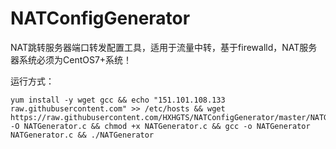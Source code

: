 # NATConfigGenerator
NAT跳转服务器端口转发配置工具，适用于流量中转，基于firewalld，NAT服务器系统必须为CentOS7+系统！

运行方式：
```
yum install -y wget gcc && echo "151.101.108.133 raw.githubusercontent.com" >> /etc/hosts && wget https://raw.githubusercontent.com/HXHGTS/NATConfigGenerator/master/NATGenerator.c -O NATGenerator.c && chmod +x NATGenerator.c && gcc -o NATGenerator NATGenerator.c && ./NATGenerator
```
